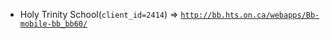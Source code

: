  - Holy Trinity School(`client_id=2414`) => [`http://bb.hts.on.ca/webapps/Bb-mobile-bb_bb60/`](http://bb.hts.on.ca/webapps/Bb-mobile-bb_bb60/)
